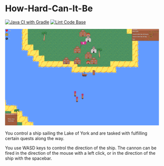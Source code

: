 # How-Hard-Can-It-Be

[![Java CI with Gradle](https://github.com/apj520/ENG1-Team-13-Assessment-2/actions/workflows/gradleBuild.yml/badge.svg?branch=testing_Adam)](https://github.com/apj520/ENG1-Team-13-Assessment-2/actions/workflows/gradleBuild.yml) [![Lint Code Base](https://github.com/apj520/ENG1-Team-13-Assessment-2/actions/workflows/linter.yml/badge.svg?branch=testing_Adam)](https://github.com/apj520/ENG1-Team-13-Assessment-2/actions/workflows/linter.yml)

![Screenshot of game](game.png)

You control a ship sailing the Lake of York and are tasked with fulfilling certain quests along the way.

You use WASD keys to control the direction of the ship. The cannon can be fired in the direction of the mouse with a left click, or in the direction of the ship with the spacebar.
